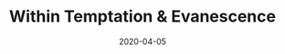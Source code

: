 ---
layout: post
title: Within Temptation & Evanescence
date: 2020-04-05
categories: upcoming
location: AccorHotels Arena
image: withinevanescence.jpg
playlist: 111577883/artist/3hE8S8ohRErocpkY7uJW4a/dark
---